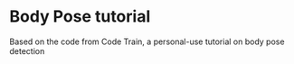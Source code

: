 # Body Pose tutorial
Based on the code from Code Train, a personal-use tutorial on body pose detection

